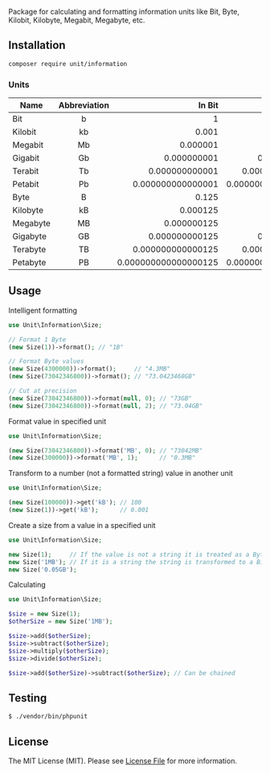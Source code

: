 Package for calculating and formatting information units like Bit, Byte, Kilobit, Kilobyte, Megabit, Megabyte, etc.

## Installation

```bash
composer require unit/information
```

### Units
| Name     | Abbreviation | In Bit               | In Byte           |
| -------- |:------------:| --------------------:| -----------------:|
| Bit      | b            | 1                    | 8                 |
| Kilobit  | kb           | 0.001                | 0.008             |
| Megabit  | Mb           | 0.000001             | 0.000008          |
| Gigabit  | Gb           | 0.000000001          | 0.000000008       |
| Terabit  | Tb           | 0.000000000001       | 0.000000000008    |
| Petabit  | Pb           | 0.000000000000001    | 0.000000000000008 |
| Byte     | B            | 0.125                | 1                 |
| Kilobyte | kB           | 0.000125             | 0.001             |
| Megabyte | MB           | 0.000000125          | 0.000001          |
| Gigabyte | GB           | 0.000000000125       | 0.000000001       |
| Terabyte | TB           | 0.000000000000125    | 0.000000000001    |
| Petabyte | PB           | 0.000000000000000125 | 0.000000000000001 |

## Usage
Intelligent formatting
```php
use Unit\Information\Size;

// Format 1 Byte
(new Size(1))->format(); // "1B"

// Format Byte values
(new Size(4300000))->format();     // "4.3MB"
(new Size(73042346800))->format(); // "73.0423468GB"

// Cut at precision
(new Size(73042346800))->format(null, 0); // "73GB"
(new Size(73042346800))->format(null, 2); // "73.04GB"
```

Format value in specified unit
```php
use Unit\Information\Size;

(new Size(73042346800))->format('MB', 0); // "73042MB"
(new Size(300000))->format('MB', 1);      // "0.3MB"
```

Transform to a number (not a formatted string) value in another unit
```php
use Unit\Information\Size;

(new Size(100000))->get('kB'); // 100
(new Size(1))->get('kB');      // 0.001
```

Create a size from a value in a specified unit
```php
use Unit\Information\Size;

new Size(1);     // If the value is not a string it is treated as a Byte value which is transformed to a Bit value internally
new Size('1MB'); // If it is a string the string is transformed to a Bit value intelligently
new Size('0.05GB');
```

Calculating
```php
use Unit\Information\Size;

$size = new Size(1);
$otherSize = new Size('1MB');

$size->add($otherSize);
$size->subtract($otherSize);
$size->multiply($otherSize);
$size->divide($otherSize);

$size->add($otherSize)->subtract($otherSize); // Can be chained
```

## Testing

``` bash
$ ./vendor/bin/phpunit
```

## License

The MIT License (MIT). Please see [License File](https://github.com/unit/information-unit/blob/master/LICENSE) for more information.
